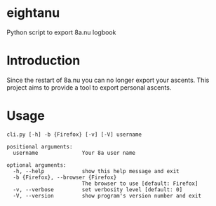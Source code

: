 # eightanu
Python script to export 8a.nu logbook

# Introduction
Since the restart of 8a.nu you can no longer export your ascents. This project aims to provide a tool to export personal ascents.

# Usage

```
cli.py [-h] -b {Firefox} [-v] [-V] username

positional arguments:
  username              Your 8a user name

optional arguments:
  -h, --help            show this help message and exit
  -b {Firefox}, --browser {Firefox}
                        The browser to use [default: Firefox]
  -v, --verbose         set verbosity level [default: 0]
  -V, --version         show program's version number and exit
```